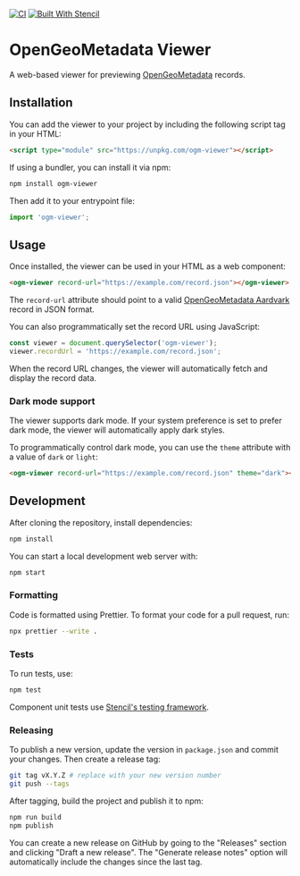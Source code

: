 [![CI](https://github.com/OpenGeoMetadata/ogm-viewer/actions/workflows/ci.yml/badge.svg)](https://github.com/OpenGeoMetadata/ogm-viewer/actions/workflows/ci.yml)
[![Built With Stencil](https://img.shields.io/badge/-Built%20With%20Stencil-16161d.svg?logo=data%3Aimage%2Fsvg%2Bxml%3Bbase64%2CPD94bWwgdmVyc2lvbj0iMS4wIiBlbmNvZGluZz0idXRmLTgiPz4KPCEtLSBHZW5lcmF0b3I6IEFkb2JlIElsbHVzdHJhdG9yIDE5LjIuMSwgU1ZHIEV4cG9ydCBQbHVnLUluIC4gU1ZHIFZlcnNpb246IDYuMDAgQnVpbGQgMCkgIC0tPgo8c3ZnIHZlcnNpb249IjEuMSIgaWQ9IkxheWVyXzEiIHhtbG5zPSJodHRwOi8vd3d3LnczLm9yZy8yMDAwL3N2ZyIgeG1sbnM6eGxpbms9Imh0dHA6Ly93d3cudzMub3JnLzE5OTkveGxpbmsiIHg9IjBweCIgeT0iMHB4IgoJIHZpZXdCb3g9IjAgMCA1MTIgNTEyIiBzdHlsZT0iZW5hYmxlLWJhY2tncm91bmQ6bmV3IDAgMCA1MTIgNTEyOyIgeG1sOnNwYWNlPSJwcmVzZXJ2ZSI%2BCjxzdHlsZSB0eXBlPSJ0ZXh0L2NzcyI%2BCgkuc3Qwe2ZpbGw6I0ZGRkZGRjt9Cjwvc3R5bGU%2BCjxwYXRoIGNsYXNzPSJzdDAiIGQ9Ik00MjQuNywzNzMuOWMwLDM3LjYtNTUuMSw2OC42LTkyLjcsNjguNkgxODAuNGMtMzcuOSwwLTkyLjctMzAuNy05Mi43LTY4LjZ2LTMuNmgzMzYuOVYzNzMuOXoiLz4KPHBhdGggY2xhc3M9InN0MCIgZD0iTTQyNC43LDI5Mi4xSDE4MC40Yy0zNy42LDAtOTIuNy0zMS05Mi43LTY4LjZ2LTMuNkgzMzJjMzcuNiwwLDkyLjcsMzEsOTIuNyw2OC42VjI5Mi4xeiIvPgo8cGF0aCBjbGFzcz0ic3QwIiBkPSJNNDI0LjcsMTQxLjdIODcuN3YtMy42YzAtMzcuNiw1NC44LTY4LjYsOTIuNy02OC42SDMzMmMzNy45LDAsOTIuNywzMC43LDkyLjcsNjguNlYxNDEuN3oiLz4KPC9zdmc%2BCg%3D%3D&colorA=16161d&style=flat-square)](https://stenciljs.com)

# OpenGeoMetadata Viewer

A web-based viewer for previewing [OpenGeoMetadata](https://opengeometadata.org/) records.

## Installation

You can add the viewer to your project by including the following script tag in your HTML:

```html
<script type="module" src="https://unpkg.com/ogm-viewer"></script>
```

If using a bundler, you can install it via npm:

```bash
npm install ogm-viewer
```

Then add it to your entrypoint file:

```javascript
import 'ogm-viewer';
```

## Usage

Once installed, the viewer can be used in your HTML as a web component:

```html
<ogm-viewer record-url="https://example.com/record.json"></ogm-viewer>
```

The `record-url` attribute should point to a valid [OpenGeoMetadata Aardvark](https://opengeometadata.org/ogm-aardvark/) record in JSON format.

You can also programmatically set the record URL using JavaScript:

```javascript
const viewer = document.querySelector('ogm-viewer');
viewer.recordUrl = 'https://example.com/record.json';
```

When the record URL changes, the viewer will automatically fetch and display the record data.

### Dark mode support

The viewer supports dark mode. If your system preference is set to prefer dark mode, the viewer will automatically apply dark styles.

To programmatically control dark mode, you can use the `theme` attribute with a value of `dark` or `light`:

```html
<ogm-viewer record-url="https://example.com/record.json" theme="dark"></ogm-viewer>
```

## Development

After cloning the repository, install dependencies:

```bash
npm install
```

You can start a local development web server with:

```bash
npm start
```

### Formatting

Code is formatted using Prettier. To format your code for a pull request, run:

```bash
npx prettier --write .
```

### Tests

To run tests, use:

```bash
npm test
```

Component unit tests use [Stencil's testing framework](https://stenciljs.com/docs/unit-testing).

### Releasing

To publish a new version, update the version in `package.json` and commit your changes. Then create a release tag:

```bash
git tag vX.Y.Z # replace with your new version number
git push --tags
```

After tagging, build the project and publish it to npm:

```bash
npm run build
npm publish
```

You can create a new release on GitHub by going to the "Releases" section and clicking "Draft a new release". The "Generate release notes" option will automatically include the changes since the last tag.
